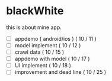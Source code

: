# blackWhite
this is about mine app.

- [ ] appdemo ( android/ios ) ( 10 / 11 )
- [ ] model implement ( 10 / 12 )
- [ ] crawl data ( 10 / 15 )
- [ ] appdemo with model ( 10 / 17 )
- [ ] UI implement ( 10 / 18 )
- [ ] improvement and dead line ( 10 / 25 )
